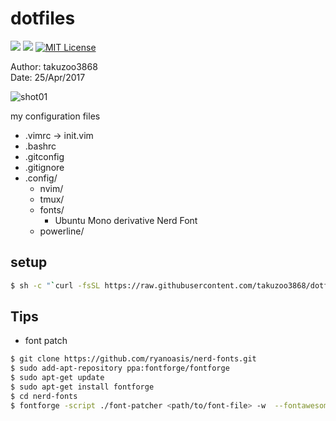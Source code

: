 # dotfiles
![](https://img.shields.io/badge/works%20on-Ubuntu-DD4814.svg)
![](https://img.shields.io/badge/works%20on-ArchLinux-00AAD4.svg)
[![MIT License](http://img.shields.io/badge/license-MIT-blue.svg?style=flat)](LICENSE)

Author: takuzoo3868  
Date: 25/Apr/2017 

![shot01](https://raw.githubusercontent.com/takuzoo3868/dotfiles/media/Screenshot%20from%202017-04-21%2001-30-47.png)

my configuration files
- .vimrc -> init.vim
- .bashrc
- .gitconfig
- .gitignore
- .config/
  - nvim/
  - tmux/
  - fonts/
    - Ubuntu Mono derivative Nerd Font
  - powerline/

## setup
```bash
$ sh -c "`curl -fsSL https://raw.githubusercontent.com/takuzoo3868/dotfiles/master/setup.sh `"
```

## Tips
- font patch
```bash
$ git clone https://github.com/ryanoasis/nerd-fonts.git
$ sudo add-apt-repository ppa:fontforge/fontforge
$ sudo apt-get update
$ sudo apt-get install fontforge
$ cd nerd-fonts
$ fontforge -script ./font-patcher <path/to/font-file> -w  --fontawesome --fontawesomeextension --fontlinux  --octicons --powersymbols --pomicons
```
